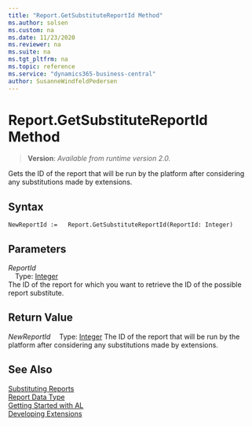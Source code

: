 ```yaml
---
title: "Report.GetSubstituteReportId Method"
ms.author: solsen
ms.custom: na
ms.date: 11/23/2020
ms.reviewer: na
ms.suite: na
ms.tgt_pltfrm: na
ms.topic: reference
ms.service: "dynamics365-business-central"
author: SusanneWindfeldPedersen
---
```

[//]: # (START>DO_NOT_EDIT)
[//]: # (IMPORTANT:Do not edit any of the content between here and the END>DO_NOT_EDIT.)
[//]: # (Any modifications should be made in the .xml files in the ModernDev repo.)
# Report.GetSubstituteReportId Method
> **Version**: _Available from runtime version 2.0._

Gets the ID of the report that will be run by the platform after considering any substitutions made by extensions.


## Syntax
```
NewReportId :=   Report.GetSubstituteReportId(ReportId: Integer)
```
## Parameters
*ReportId*  
&emsp;Type: [Integer](../integer/integer-data-type.md)  
The ID of the report for which you want to retrieve the ID of the possible report substitute.  


## Return Value
*NewReportId*
&emsp;Type: [Integer](../integer/integer-data-type.md)
The ID of the report that will be run by the platform after considering any substitutions made by extensions.


[//]: # (IMPORTANT: END>DO_NOT_EDIT)
## See Also
[Substituting Reports](../../devenv-substituting-reports.md)  
[Report Data Type](report-data-type.md)  
[Getting Started with AL](../../devenv-get-started.md)  
[Developing Extensions](../../devenv-dev-overview.md)